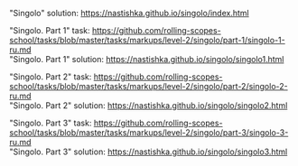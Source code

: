 "Singolo" solution: https://nastishka.github.io/singolo/index.html

"Singolo. Part 1" task: https://github.com/rolling-scopes-school/tasks/blob/master/tasks/markups/level-2/singolo/part-1/singolo-1-ru.md  
"Singolo. Part 1" solution: https://nastishka.github.io/singolo/singolo1.html

"Singolo. Part 2" task: https://github.com/rolling-scopes-school/tasks/blob/master/tasks/markups/level-2/singolo/part-2/singolo-2-ru.md  
"Singolo. Part 2" solution: https://nastishka.github.io/singolo/singolo2.html

"Singolo. Part 3" task: https://github.com/rolling-scopes-school/tasks/blob/master/tasks/markups/level-2/singolo/part-3/singolo-3-ru.md  
"Singolo. Part 3" solution: https://nastishka.github.io/singolo/singolo3.html
